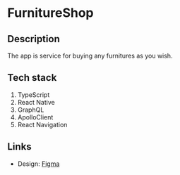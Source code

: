 # FurnitureShop

## Description

The app is service for buying any furnitures as you wish.

## Tech stack

1. TypeScript
2. React Native
3. GraphQL
4. ApolloClient
5. React Navigation

## Links

- Design: [Figma](https://www.figma.com/community/file/1005321051941014567 "Figma layout")
